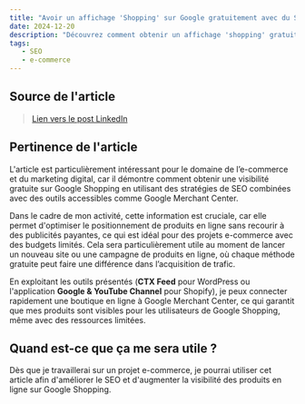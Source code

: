 ```yaml
---
title: "Avoir un affichage 'Shopping' sur Google gratuitement avec du SEO en 3 étapes"
date: 2024-12-20
description: "Découvrez comment obtenir un affichage 'shopping' gratuit sur Google grâce à l'optimisation SEO en trois étapes simples, avec l'utilisation de Google Merchant Center et des flux de données."
tags:
   - SEO
   - e-commerce
---
```


## Source de l'article

> [Lien vers le post LinkedIn](https://www.linkedin.com/posts/bruno-santos-lopes_avoir-un-affichage-shopping-sur-google-activity-7255122145133875201-gkdW?utm_source=share&utm_medium=member_desktop)

## Pertinence de l'article

L'article est particulièrement intéressant pour le domaine de l’e-commerce et du marketing digital, car il démontre comment obtenir une visibilité gratuite sur Google Shopping en utilisant des stratégies de SEO combinées avec des outils accessibles comme Google Merchant Center.

Dans le cadre de mon activité, cette information est cruciale, car elle permet d'optimiser le positionnement de produits en ligne sans recourir à des publicités payantes, ce qui est idéal pour des projets e-commerce avec des budgets limités. Cela sera particulièrement utile au moment de lancer un nouveau site ou une campagne de produits en ligne, où chaque méthode gratuite peut faire une différence dans l’acquisition de trafic.

En exploitant les outils présentés (**CTX Feed** pour WordPress ou l'application **Google & YouTube Channel** pour Shopify), je peux connecter rapidement une boutique en ligne à Google Merchant Center, ce qui garantit que mes produits sont visibles pour les utilisateurs de Google Shopping, même avec des ressources limitées.

## Quand est-ce que ça me sera utile ?

Dès que je travaillerai sur un projet e-commerce, je pourrai utiliser cet article afin d'améliorer le SEO et d'augmenter la visibilité des produits en ligne sur Google Shopping.
